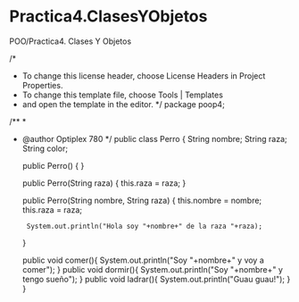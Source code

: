 # Practica4.ClasesYObjetos
POO/Practica4. Clases Y Objetos

/*
 * To change this license header, choose License Headers in Project Properties.
 * To change this template file, choose Tools | Templates
 * and open the template in the editor.
 */
package poop4;

/**
 *
 * @author Optiplex 780
 */
public class Perro {
    String nombre;
    String raza;
    String color;

    public Perro() {
    }

    public Perro(String raza) {
        this.raza = raza;
    }

    public Perro(String nombre, String raza) {
        this.nombre = nombre;
        this.raza = raza;
        
        System.out.println("Hola soy "+nombre+" de la raza "+raza);
    }
    
    public void comer(){
        System.out.println("Soy "+nombre+" y voy a comer");
    }
    public void dormir(){
        System.out.println("Soy "+nombre+" y tengo sueño");
    }
    public void ladrar(){
        System.out.println("Guau guau!");
    }
}
